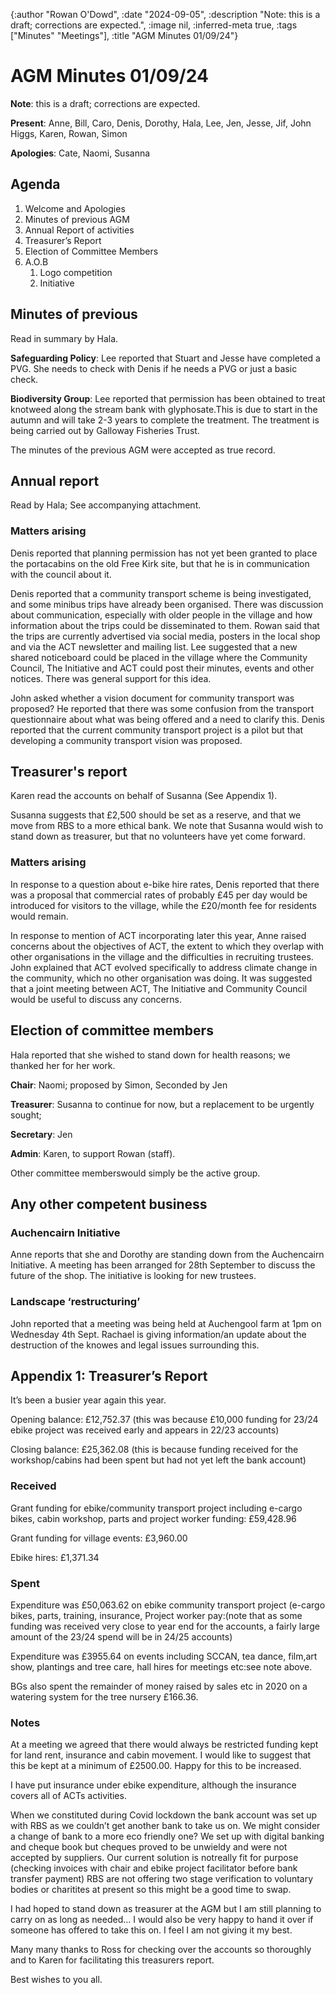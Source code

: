 {:author "Rowan O'Dowd",
 :date "2024-09-05",
 :description "Note: this is a draft; corrections are expected.",
 :image nil,
 :inferred-meta true,
 :tags ["Minutes" "Meetings"],
 :title "AGM Minutes 01/09/24"}



# AGM Minutes 01/09/24

**Note**: this is a draft; corrections are expected.

**Present**: Anne, Bill, Caro, Denis, Dorothy, Hala, Lee, Jen, Jesse, Jif, John Higgs, Karen, Rowan, Simon

**Apologies**: Cate, Naomi, Susanna

## Agenda

1. Welcome and Apologies
2. Minutes of previous AGM
3. Annual Report of activities
4. Treasurer’s Report
5. Election of Committee Members
6. A.O.B
   1. Logo competition
   2. Initiative


## Minutes of previous

Read in summary by Hala.

**Safeguarding Policy**: Lee reported that Stuart and Jesse have completed a PVG. She needs to check with Denis if he needs a PVG or just a basic check.

**Biodiversity Group**: Lee reported that permission has been obtained to treat knotweed along the stream bank with glyphosate.This is due to start in the autumn and will take 2-3 years to complete the treatment. The treatment is being carried out by Galloway Fisheries Trust.

The minutes of the previous AGM were accepted as true record.

## Annual report

Read by Hala; See accompanying attachment.

### Matters arising

Denis reported that planning permission has not yet been granted to place the portacabins on the old Free Kirk site, but that he is in communication with the council about it.

Denis reported that a community transport scheme is being investigated, and some minibus trips have already been organised. There was discussion about communication, especially with older people in the village and how information about the trips could be disseminated to them. Rowan said that the trips are currently advertised via social media, posters in the local shop and via the ACT newsletter and mailing list. Lee suggested that a new shared noticeboard could be placed in the village where the Community Council, The Initiative and ACT could post their minutes, events and other notices. There was general support for this idea.

John asked whether a vision document for community transport was proposed? He reported that there was some confusion from the transport questionnaire about what was being offered and a need to clarify this. Denis reported that the current community transport project is a pilot but that developing a community transport vision was proposed.

## Treasurer's report

Karen read the accounts on behalf of Susanna (See Appendix 1). 

Susanna suggests that £2,500 should be set as a reserve, and that we move from RBS to a more ethical bank. We note that Susanna would wish to stand down as treasurer, but that no volunteers have yet come forward.

### Matters arising

In response to a question about e-bike hire rates, Denis reported that there was a proposal that commercial rates of probably £45 per day would be introduced for visitors to the village, while the £20/month fee for residents would remain.

In response to mention of ACT incorporating later this year, Anne raised concerns about the objectives of ACT, the extent to which they overlap with other organisations in the village and the difficulties in recruiting trustees. John explained that ACT evolved specifically to address climate change in the community, which no other organisation was doing. It was suggested that a joint meeting between ACT, The Initiative and Community Council would be useful to discuss any concerns.

## Election of committee members

Hala reported that she wished to stand down for health reasons; we thanked her for her work.

**Chair**: Naomi; proposed by Simon, Seconded by Jen

**Treasurer**: Susanna to continue for now, but a replacement to be urgently sought;

**Secretary**: Jen

**Admin**: Karen, to support Rowan (staff).

Other committee memberswould simply be the active group.

## Any other competent business

### Auchencairn Initiative 

Anne reports that she and Dorothy are standing down from the Auchencairn Initiative. A meeting has been arranged for 28th September to discuss the future of the shop. The initiative is looking for new trustees.

### Landscape ‘restructuring’

John reported that a meeting was being held at Auchengool farm at 1pm on Wednesday 4th Sept. Rachael is giving information/an update about the destruction of the knowes and legal issues surrounding this.

## Appendix 1: Treasurer’s Report

It’s been a busier year again this year.

Opening balance: £12,752.37 (this was because £10,000 funding for 23/24 ebike project was received early and appears in 22/23 accounts)

Closing balance: £25,362.08 (this is because funding received for the workshop/cabins  had been spent but had not yet left the bank account)

### Received

Grant funding for ebike/community transport project including e-cargo bikes, cabin workshop, parts and project worker funding: £59,428.96

Grant funding for village events: £3,960.00

Ebike hires: £1,371.34

### Spent

Expenditure was £50,063.62 on ebike community transport project (e-cargo bikes, parts, training, insurance, Project worker pay:(note that as some funding was received very close to year end for the accounts, a fairly large amount of the 23/24 spend will be in 24/25 accounts)

Expenditure was £3955.64 on events including SCCAN, tea dance, film,art show, plantings and tree care, hall hires for meetings etc:see note above.

BGs also spent the remainder of money raised by sales etc in 2020 on a watering system for the tree nursery £166.36.

### Notes

At a meeting we agreed that there would always be restricted funding kept for land rent, insurance and cabin movement. I would like to suggest that this be kept at a minimum of £2500.00. Happy for this to be increased.

I have put insurance under ebike expenditure, although the insurance covers all of ACTs activities.

When we constituted during Covid lockdown the bank account was set up with RBS as we couldn’t get another bank to take us on. We might consider a change of bank to a more eco friendly one? We set up with digital banking and cheque book but cheques proved to be unwieldy and were not accepted by suppliers. Our current solution is notreally fit for purpose (checking invoices with chair and ebike project facilitator before bank transfer payment) RBS are not offering two stage verification to voluntary bodies or charitites at present so this might be a good time to swap.

I had hoped to stand down as treasurer at the AGM but I am still planning to carry on as long as needed... I would also be very happy to hand it over if someone has offered to take this on. I feel I am not giving it my best.

Many many thanks to Ross for checking over the accounts so thoroughly and to Karen for facilitating this treasurers report.

Best wishes to you all.

